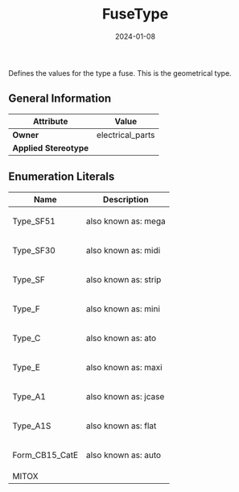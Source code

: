 ﻿---
title: FuseType
toc: false
type: specs
date: "2024-01-08"
draft: false
specification: VEC
version: 2.1.0
documentType: "Recommendation"
elementType: Class
classes:
  - FuseType
menu_name: vec-2.1.0
---
<p> Defines the values for the type a fuse. This is the geometrical type.      </p>

## General Information

| Attribute               | Value |
|-------------------------|-------|
| **Owner**               | electrical_parts |
| **Applied Stereotype**  |   |

## Enumeration Literals
| Name          | **Description** |
|---------------|-----------------|
| Type_SF51 | <p> also known as: mega      </p> |
| Type_SF30 | <p> also known as: midi      </p> |
| Type_SF | <p> also known as: strip      </p> |
| Type_F | <p> also known as: mini      </p> |
| Type_C | <p> also known as: ato      </p> |
| Type_E | <p> also known as: maxi      </p> |
| Type_A1 | <p> also known as: jcase      </p> |
| Type_A1S | <p> also known as: flat      </p> |
| Form_CB15_CatE | <p> also known as: auto      </p> |
| MITOX |  |
